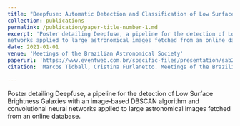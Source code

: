 ```yaml
---
title: "Deepfuse: Automatic Detection and Classification of Low Surface Brightness Galaxies with Convolutional Neural Networks"
collection: publications
permalink: /publication/paper-title-number-1.md
excerpt: 'Poster detailing Deepfuse, a pipeline for the detection of Low Surface Brightness Galaxies with an image‑based DBSCAN algorithm and convolutional neural
networks applied to large astronomical images fetched from an online database.'
date: 2021-01-01
venue: 'Meetings of the Brazilian Astronomical Society'
paperurl: 'https://www.eventweb.com.br/specific-files/presentation/sab2021/poster/35.pdf'
citation: 'Marcos Tidball, Cristina Furlanetto. Meetings of the Brazilian Astronomical Society (SAB), 2021.'

---
```

Poster detailing Deepfuse, a pipeline for the detection of Low Surface Brightness Galaxies with an image‑based DBSCAN algorithm and convolutional neural
networks applied to large astronomical images fetched from an online database.
